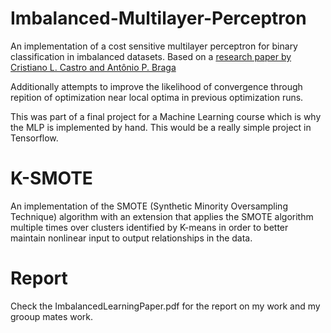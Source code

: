 # Imbalanced-Multilayer-Perceptron
An implementation of a cost sensitive multilayer perceptron for binary classification in imbalanced datasets. Based on a [research paper by Cristiano L. Castro and Antônio P. Braga](https://ieeexplore.ieee.org/stamp/stamp.jsp?arnumber=6469237)  

Additionally attempts to improve the likelihood of convergence through repition of optimization near local optima in previous optimization runs. 

This was part of a final project for a Machine Learning course which is why the MLP is implemented by hand. This would be a really simple project in Tensorflow. 

# K-SMOTE
An implementation of the SMOTE (Synthetic Minority Oversampling Technique) algorithm with an extension that applies the SMOTE algorithm multiple times over clusters identified by K-means in order to better maintain nonlinear input to output relationships in the data.

# Report
Check the ImbalancedLearningPaper.pdf for the report on my work and my grooup mates work. 
